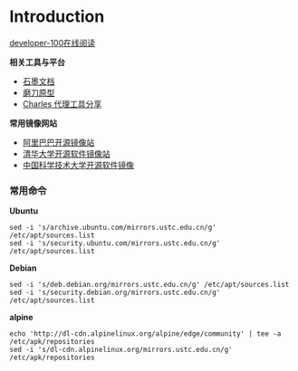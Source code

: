 # Introduction



[developer-100在线阅读](https://guxiaobai.gitbooks.io/developer-101/content/)


**相关工具与平台**


*  [石墨文档](https://shimo.im/)
*  [磨刀原型](https://modao.cc/)
*  [Charles 代理工具分享](https://github.com/gzrichard/charles-share)


**常用镜像网站**

* [阿里巴巴开源镜像站](https://opsx.alibaba.com/)
* [清华大学开源软件镜像站](https://mirrors.tuna.tsinghua.edu.cn/)
* [中国科学技术大学开源软件镜像](http://mirrors.ustc.edu.cn/)


### 常用命令

**Ubuntu**


	sed -i 's/archive.ubuntu.com/mirrors.ustc.edu.cn/g' /etc/apt/sources.list
	sed -i 's/security.ubuntu.com/mirrors.ustc.edu.cn/g' /etc/apt/sources.list
	
	
**Debian**

	sed -i 's/deb.debian.org/mirrors.ustc.edu.cn/g' /etc/apt/sources.list
	sed -i 's/security.debian.org/mirrors.ustc.edu.cn/g' /etc/apt/sources.list
	
**alpine**

	echo 'http://dl-cdn.alpinelinux.org/alpine/edge/community' | tee -a /etc/apk/repositories
	sed -i 's/dl-cdn.alpinelinux.org/mirrors.ustc.edu.cn/g' /etc/apk/repositories